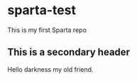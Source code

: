 # sparta-test
This is my first Sparta repo

## This is a secondary header
Hello darkness my old friend.
